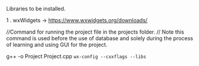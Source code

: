 Libraries to be installed.

1 .  wxWidgets -> https://www.wxwidgets.org/downloads/


//Command for running the project file in the projects folder.
// Note this command is used before the use of database and solely during the process of learning and using GUI for the project.

g++ -o Project Project.cpp `wx-config --cxxflags --libs`


